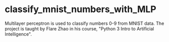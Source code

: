 # classify_mnist_numbers_with_MLP
Multilayer perceptron is used to classify numbers 0-9 from MNIST data. The project is taught by Flare Zhao in his course, "Python 3 Intro to Artificial Intelligence".
